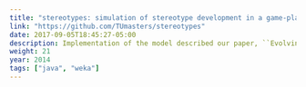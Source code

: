 ```yaml
---
title: "stereotypes: simulation of stereotype development in a game-playing environment"
link: "https://github.com/TUmasters/stereotypes"
date: 2017-09-05T18:45:27-05:00
description: Implementation of the model described our paper, ``Evolving Effective Behaviors to Interact with Tag-Based Populations''
weight: 21
year: 2014
tags: ["java", "weka"]
---
```

